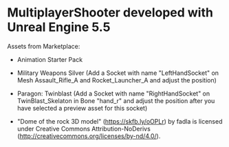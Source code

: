 # MultiplayerShooter developed with Unreal Engine 5.5

Assets from Marketplace:

- Animation Starter Pack

- Military Weapons Silver
  (Add a Socket with name "LeftHandSocket" on Mesh Assault_Rifle_A and Rocket_Launcher_A and adjust the position)

- Paragon: Twinblast
  (Add a Socket with name "RightHandSocket" on TwinBlast_Skelaton in Bone "hand_r" and adjust the position after you have selected a preview asset for this socket)

- "Dome of the rock 3D model" (https://skfb.ly/oOPLr) by fadla is licensed under Creative Commons Attribution-NoDerivs (http://creativecommons.org/licenses/by-nd/4.0/).